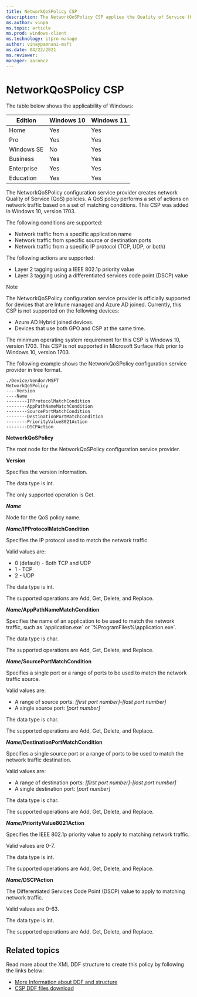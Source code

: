 ```yaml
---
title: NetworkQoSPolicy CSP
description: The NetworkQoSPolicy CSP applies the Quality of Service (QoS) policy for Microsoft Surface Hub. This CSP was added in Windows 10, version 1703.
ms.author: vinpa
ms.topic: article
ms.prod: windows-client
ms.technology: itpro-manage
author: vinaypamnani-msft
ms.date: 04/22/2021
ms.reviewer: 
manager: aaroncz
---
```


# NetworkQoSPolicy CSP

The table below shows the applicability of Windows:

|Edition|Windows 10|Windows 11|
|--- |--- |--- |
|Home|Yes|Yes|
|Pro|Yes|Yes|
|Windows SE|No|Yes|
|Business|Yes|Yes|
|Enterprise|Yes|Yes|
|Education|Yes|Yes|

The NetworkQoSPolicy configuration service provider creates network Quality of Service (QoS) policies. A QoS policy performs a set of actions on network traffic based on a set of matching conditions. This CSP was added in Windows 10, version 1703.

The following conditions are supported:
- Network traffic from a specific application name
- Network traffic from specific source or destination ports
- Network traffic from a specific IP protocol (TCP, UDP, or both)

The following actions are supported:
- Layer 2 tagging using a IEEE 802.1p priority value
- Layer 3 tagging using a differentiated services code point (DSCP) value

> [!NOTE]
> The NetworkQoSPolicy configuration service provider is officially supported for devices that are Intune managed and Azure AD joined. Currently, this CSP is not supported on the following devices:
> - Azure AD Hybrid joined devices.
> - Devices that use both GPO and CSP at the same time.
>
> The minimum operating system requirement for this CSP is Windows 10, version 1703. This CSP is not supported in Microsoft Surface Hub prior to Windows 10, version 1703.

The following example shows the NetworkQoSPolicy configuration service provider in tree format.
```
./Device/Vendor/MSFT
NetworkQoSPolicy
----Version
----Name
--------IPProtocolMatchCondition
--------AppPathNameMatchCondition
--------SourcePortMatchCondition
--------DestinationPortMatchCondition
--------PriorityValue8021Action
--------DSCPAction
```
<a href="" id="networkqospolicy"></a>**NetworkQoSPolicy**
<p>The root node for the NetworkQoSPolicy configuration service provider.</p>

<a href="" id="version"></a>**Version**
<p>Specifies the version information.

<p>The data type is int.

<p>The only supported operation is Get.

<a href="" id="name"></a>***Name***
<p>Node for the QoS policy name.

<a href="" id="name-ipprotocolmatchcondition"></a>***Name*/IPProtocolMatchCondition**
<p>Specifies the IP protocol used to match the network traffic.

<p>Valid values are:

- 0 (default) - Both TCP and UDP
- 1 - TCP
- 2 - UDP

<p>The data type is int.

<p>The supported operations are Add, Get, Delete, and Replace.

<a href="" id="name-apppathnamematchcondition"></a>***Name*/AppPathNameMatchCondition**
<p>Specifies the name of an application to be used to match the network traffic, such as `application.exe` or `%ProgramFiles%\application.exe`.

<p>The data type is char.

<p>The supported operations are Add, Get, Delete, and Replace.

<a href="" id="name-sourceportmatchcondition"></a>***Name*/SourcePortMatchCondition**
<p>Specifies a single port or a range of ports to be used to match the network traffic source.

<p>Valid values are:

-   A range of source ports: _[first port number]_-_[last port number]_
-   A single source port: _[port number]_

<p>The data type is char.

<p>The supported operations are Add, Get, Delete, and Replace.

<a href="" id="name-destinationportmatchcondition"></a>***Name*/DestinationPortMatchCondition**
<p>Specifies a single source port or a range of ports to be used to match the network traffic destination.

<p>Valid values are:

-   A range of destination ports: _[first port number]_-_[last port number]_
-   A single destination port: _[port number]_

<p>The data type is char.

<p>The supported operations are Add, Get, Delete, and Replace.

<a href="" id="name-priorityvalue8021action"></a>***Name*/PriorityValue8021Action**
<p>Specifies the IEEE 802.1p priority value to apply to matching network traffic.

<p>Valid values are 0-7.

<p>The data type is int.

<p>The supported operations are Add, Get, Delete, and Replace.

<a href="" id="name-dscpaction"></a>***Name*/DSCPAction**
<p>The Differentiated Services Code Point (DSCP) value to apply to matching network traffic.

<p>Valid values are 0-63.

<p>The data type is int.

<p>The supported operations are Add, Get, Delete, and Replace.


## Related topics

Read more about the XML DDF structure to create this policy by following the links below:

- [More Information about DDF and structure](networkqospolicy-ddf.md)
- [CSP DDF files download](configuration-service-provider-ddf.md)
